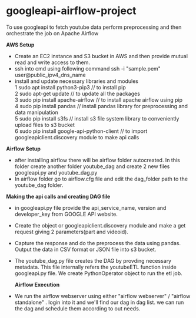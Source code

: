 # googleapi-airflow-project
To use googleapi to fetch youtube data perform preprocessing and then orchestrate the job on Apache Airflow

**AWS Setup**

* Create an EC2 instance and S3 bucket in AWS and then provide mutual read and write access to them.
* ssh into cmd using following command
    ssh -i "sample.pem" user@public_ipv4_dns_name
* install and update necessary libraries and modules <br>
  1 sudo apt install python3-pip3 // to install pip <br>
  2 sudo apt-get update // to update all the packages <br>
  3 sudo pip install apache-airflow // to install apache airflow using pip <br>
  4 sudo pip install pandas // install pandas library for preprocessing and data manipulation <br>
  5 sudo pip install s3fs // install s3 file system library to conveniently upload files to s3 bucket <br>
  6 sudo pip install google-api-python-client // to import googleapiclient.discovery module to make api calls <br>

**Airflow Setup**

* after installing airflow there will be airflow folder autocreated. In this folder create another folder youtube_dag and create 2 new files googleapi.py and youtube_dag.py
* In airflow folder go to airflow.cfg file and edit the dag_folder path to the youtube_dag folder.

**Making the api calls and creating DAG file**

* in googleapi.py file provide the api_service_name, version and developer_key from GOOGLE API website.
* Create the object or googleapiclient.discovery module and make a get request giving 2 parameters(part and videoid).
* Capture the response and do the preprocess the data using pandas. Output the data in CSV format or JSON file into s3 bucket.
* The youtube_dag.py file creates the DAG by provding necessary metadata. This file internally refers the youtubeETL function inside googleapi.py file. We create PythonOperator object to run the etl job.

  **Airflow Execution**
  
* We run the airflow webserver using either "airflow webserver" / "airflow standalone" . login into it and we'll find our dag in dag list. we can run the dag and schedule them according to out needs.
  
